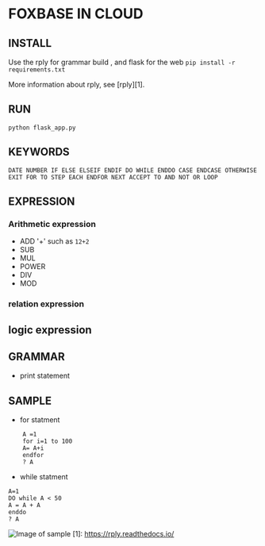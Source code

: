 # FOXBASE IN CLOUD

## INSTALL

Use the rply for grammar build , and flask for the web 
 ```pip install -r requirements.txt```

 More information about rply, see [rply][1].
 
## RUN
 ``` python flask_app.py ```

## KEYWORDS
```DATE NUMBER IF ELSE ELSEIF ENDIF DO WHILE ENDDO CASE ENDCASE OTHERWISE EXIT FOR TO STEP EACH ENDFOR NEXT ACCEPT TO AND NOT OR LOOP```
## EXPRESSION
### Arithmetic expression

* ADD '+' such as `12+2`
* SUB
* MUL
* POWER
* DIV
* MOD
### relation expression
##  logic expression

## GRAMMAR

* print statement 

## SAMPLE 

* for statment
```
	A =1  
	for i=1 to 100  
	A= A+i 
	endfor
	? A
```
* while statment
```
A=1
DO while A < 50
A = A + A
enddo
? A
```

![Image of sample ](./static/img/sample.png)
[1]: https://rply.readthedocs.io/